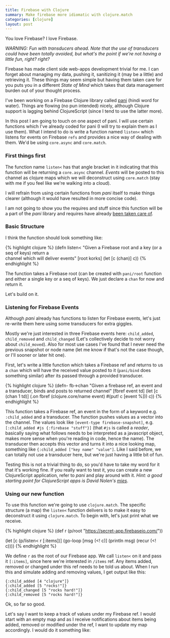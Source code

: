 ```yaml
---
title: Firebase with Clojure
summary: Make firebase more idiomatic with clojure.match
categories: [clojure]
layout: post
---
```


You love Firebase? I love Firebase.

_WARNING: Fun with transducers ahead.  Note that the use of transducers could have been totally avoided, but what's the point if we're not having a little fun, right? right?_

Firebase has made client side web-apps development trivial for me. I can forget about managing my data, pushing it, sanitizing it (may be a little) and retrieving it.  These things may seem simple but having them taken care for you puts you in a different _State of Mind_ which takes that data management burden out of your thought process.

I've been working on a Firebase Clojure library called [pani](https://github.com/verma/pani) (hindi word for water).  Things are flowing (no pun intended) nicely, although Clojure support is lagging behind ClojureScript (since I tend to use the latter more).

In this post I am going to touch on one aspect of pani. I will use certain functions which I've already coded for pani (I will try to explain them as I use them).  What I intend to do is write a function named `listen<` which listens for events on Firebase `refs` and provides a nice way of dealing with them.  We'd be using `core.async` and `core.match`.

### First things first
The function name `listen<` has that angle bracket in it indicating that this function will be returning a `core.async` channel.  _Events_ will be posted to this channel as clojure maps which we will deconstruct using `core.match` (stay with me if you feel like we're walking into a cloud).

I will refrain from using certain functions from _pani_ itself to make things clearer (although it would have resulted in more concise code).

I am not going to show you the requires and stuff since this function will be a part of the _pani_ library and requires have already [been taken care of](https://github.com/verma/pani/blob/master/src/pani/cljs/core.cljs#L1).


### Basic Structure
I think the function should look something like:

{% highlight clojure %}
(defn listen<
  "Given a Firebase root and a key (or a seq of keys) return a  
   channel which will deliver events"
  [root korks]
  (let [c (chan)]
    c))
{% endhighlight %}

The function takes a Firebase root (can be created with `pani/root` function and either a single key or a seq of keys).  We just declare a `chan` for now and return it.

Let's build on it.

### Listening for Firebase Events
Although _pani_ already has functions to listen for Firebase events, let's just re-write them here using some transducers for extra giggles.

Mostly we're just interested in three Firebase events here: `child_added`, `child_removed` and `child_changed` (Let's collectively decide to not worry about `child_moved`).  Also for most use cases I've found that I never need the previous snapshot or node name (let me know if that's not the case though, or I'll sooner or later hit one).

First, let's write a little function which takes a Firebase ref and returns to us a `chan` which will have the received value posted to it (`pani/bind` does something similar) after its passed through a provided transducer.

{% highlight clojure %}
(defn- fb->chan
  "Given a firebase ref, an event and a transducer, binds and posts to returned channel"
  [fbref event td]
  (let [c (chan 1 td)]
    (.on fbref (clojure.core/name event)
         #(put! c [event %]))
    c))
{% endhighlight %}

This function takes a Firebase ref, an event in the form of a keyword e.g. `:child_added` and a transducer.  The function pushes values as a vector into the channel.  The values look like `[event-type firebase-snapshot]`, e.g. `[:child_added #js {:firebase "stuff"}]` (that `#js` is called a _reader_, basically saying what follows needs to be interpreted as a javascript object, makes more sense when you're reading in code, hence the name).  The transducer then accepts this vector and turns it into a nice looking map, something like `{:child_added ["key name" "value"]`.  Like I said before, we can totally not use a transducer here, but we're just having a little bit of fun.

Testing this is not a trivial thing to do, so you'd have to take my word for it that it's working fine.  If you really want to test it, you can create a new ClojureScript application, refer to _pani_ and play around with it. _Hint: a good starting point for ClojureScript apps is David Nolen's [mies](https://github.com/swannodette/mies)_.

### Using our new function
To use this function we're going to use `clojure.match`. The specific structure (a map) the `listen<` function delivers is to make it easy to deconstruct it using `clojure.match`.  To begin with, let's just print what we receive.

{% highlight clojure %}
(def r (p/root "https://secret-app.firebaseio.com/"))

(let [c (p/listen< r [:items])]
  (go-loop [msg (<! c)]
           (println msg)
           (recur (<! c))))
{% endhighlight %}

We define `r` as the root of our Firebase app.  We call `listen<` on it and pass it `[:items]`, since here we're interested in `/items` ref.  Any items added, removed or changed under this ref needs to be told us about.  When I run this and simulate adding and removing values, I get output like this:

    {:child_added [4 "clojure"]}
    {:child_added [5 "rocks!"]}
    {:child_changed [5 "rocks hard!"]}
    {:child_removed [5 "rocks hard!"]} 

Ok, so far so good.

Let's say I want to keep a track of values under my Firebase ref.  I would start with an empty map and as I receive notifications about items being added, removed or modified under the ref, I want to update my map accordingly.  I would do it something like:
